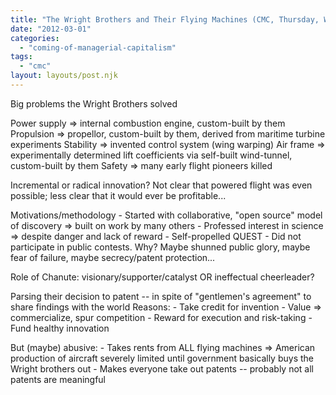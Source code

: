 ```yaml
---
title: "The Wright Brothers and Their Flying Machines (CMC, Thursday, Week 6)"
date: "2012-03-01"
categories: 
  - "coming-of-managerial-capitalism"
tags: 
  - "cmc"
layout: layouts/post.njk
---
```


Big problems the Wright Brothers solved

Power supply => internal combustion engine, custom-built by them Propulsion => propellor, custom-built by them, derived from maritime turbine experiments Stability => invented control system (wing warping) Air frame => experimentally determined lift coefficients via self-built wind-tunnel, custom-built by them Safety => many early flight pioneers killed

Incremental or radical innovation? Not clear that powered flight was even possible; less clear that it would ever be profitable...

Motivations/methodology - Started with collaborative, "open source" model of discovery => built on work by many others - Professed interest in science => despite danger and lack of reward - Self-propelled QUEST - Did not participate in public contests. Why? Maybe shunned public glory, maybe fear of failure, maybe secrecy/patent protection...

Role of Chanute: visionary/supporter/catalyst OR ineffectual cheerleader?

Parsing their decision to patent -- in spite of "gentlemen's agreement" to share findings with the world Reasons: - Take credit for invention - Value => commercialize, spur competition - Reward for execution and risk-taking - Fund healthy innovation

But (maybe) abusive: - Takes rents from ALL flying machines => American production of aircraft severely limited until government basically buys the Wright brothers out - Makes everyone take out patents -- probably not all patents are meaningful
